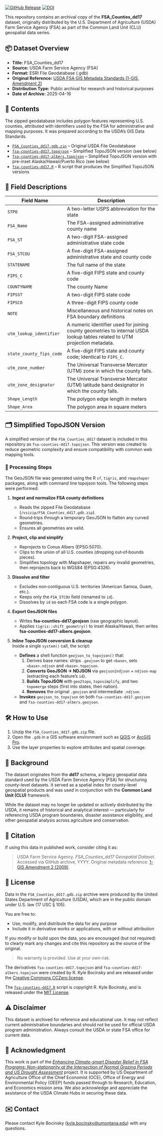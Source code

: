 [![GitHub Release](https://img.shields.io/github/v/release/climate-smart-usda/fsa-counties-dd17?label=GitHub%20Release&color=%239c27b0)](https://github.com/climate-smart-usda/fsa-counties-dd17)
[![DOI](https://zenodo.org/badge/967595011.svg)](https://zenodo.org/badge/latestdoi/967595011)

This repository contains an archival copy of the **FSA_Counties_dd17** dataset, originally distributed by the U.S. Department of Agriculture (USDA) Farm Service Agency (FSA) as part of the Common Land Unit (CLU) geospatial data series.

## 📦 Dataset Overview

-   **Title:** FSA_Counties_dd17
-   **Source:** USDA Farm Service Agency (FSA)
-   **Format:** ESRI File Geodatabase (.gdb)
-   **Original Reference:** [USDA FSA GIS Metadata Standards (1-GIS, Amendment 2)](https://www.fsa.usda.gov/Internet/FSA_File/1-gis_r00_a02.pdf)
-   **Distribution Type:** Public archival for research and historical purposes
-   **Date of Archive:** 2025-04-16

## 📂 Contents

The zipped geodatabase includes polygon features representing U.S. counties, attributed with identifiers used by the FSA for administrative and mapping purposes. It was prepared according to the USDA’s GIS Data Standards.

-   [`FSA_Counties_dd17.gdb.zip`](https://climate-smart-usda.github.io/fsa-counties-dd17/FSA_Counties_dd17.gdb.zip) – Original USDA File Geodatabase
-   [`fsa-counties-dd17.topojson`](https://climate-smart-usda.github.io/fsa-counties-dd17/fsa-counties-dd17.geojson) – Simplified TopoJSON version (see below)
-   [`fsa-counties-dd17-albers.topojson`](https://climate-smart-usda.github.io/fsa-counties-dd17/fsa-counties-dd17.geojson) – Simplified TopoJSON version with pre-inset Alaska/Hawaii/Puerto Rico (see below)
-   [`fsa-counties-dd17.R`](https://climate-smart-usda.github.io/fsa-counties-dd17/fsa-counties-dd17.R) – R script that produces the Simplified TopoJSON versions

## 🧾 Field Descriptions

| Field Name | Description |
|-----------------------------------|-------------------------------------|
| `STPO` | A two-letter USPS abbreviation for the state |
| `FSA_Name` | The FSA-assigned administrative county name |
| `FSA_ST` | A two-digit FSA-assigned administrative state code |
| `FSA_STCOU` | A five-digit FSA-assigned administrative state and county code |
| `STATENAME` | The full name of the state |
| `FIPS_C` | A five-digit FIPS state and county code |
| `COUNTYNAME` | The county Name |
| `FIPSST` | A two-digit FIPS state code |
| `FIPSCO` | A three-digit FIPS county code |
| `NOTE` | Miscellaneous and historical notes on FSA boundary definitions |
| `utm_lookup_identifier` | A numeric identifier used for joining county geometries to internal USDA lookup tables related to UTM projection metadata. |
| `state_county_fips_code` | A five-digit FIPS state and county code; Identical to `FIPS_C`. |
| `utm_zone_number` | The Universal Transverse Mercator (UTM) zone in which the county falls. |
| `utm_zone_designator` | The Universal Transverse Mercator (UTM) latitude band designator in which the county falls. |
| `Shape_Length` | The polygon edge length in meters |
| `Shape_Area` | The polygon area in square meters |

## 🗂️ Simplified TopoJSON Version

A simplified version of the `FSA_Counties_dd17` dataset is included in this repository as `fsa-counties-dd17.topojson`. This version was created to reduce geometric complexity and ensure compatibility with common web mapping tools.

### 🔧 Processing Steps

The GeoJSON file was generated using the R `sf`, `tigris`, and `rmapshaper` packages, along with command line topojson tools. The following steps were performed:

1. **Ingest and normalize FSA county definitions**  
   - Reads the zipped File Geodatabase (`/vsizip/FSA_Counties_dd17.gdb.zip`).  
   - Round‑trips through a temporary GeoJSON to flatten any curved geometries.  
   - Ensures all geometries are valid.

2. **Project, clip and simplify**  
   - Reprojects to Conus Albers (EPSG:5070).  
   - Clips to the union of all U.S. counties (dropping out‑of‑bounds pieces).  
   - Simplifies topology with Mapshaper, repairs any invalid geometries, then reprojects back to WGS84 (EPSG:4326).

3. **Dissolve and filter**  
   - Excludes non‑contiguous U.S. territories (American Samoa, Guam, etc.).  
   - Keeps only the `FSA_STCOU` field (renamed to `id`).  
   - Dissolves by `id` so each FSA code is a single polygon.

4. **Export GeoJSON files**  
   - Writes **fsa‑counties‑dd17.geojson** (raw geographic layout).  
   - Applies `tigris::shift_geometry()` to inset Alaska/Hawaii, then writes **fsa‑counties‑dd17‑albers.geojson**.

5. **Inline TopoJSON conversion & cleanup**  
   Inside a single `system()` call, the script:
   - **Defines** a shell function `geojson_to_topojson()` that:
     1. Derives base names: strips `.geojson` to get `<base>`, sets `<base>.ndjson` and `<base>.topojson`.  
     2. **Converts GeoJSON → NDJSON** via `geojson2ndjson` + `ndjson-map` (extracting each feature’s `id`).  
     3. **Builds TopoJSON** with `geo2topo`, `toposimplify`, and two `topomerge` steps (first into states, then nation).  
     4. **Removes** the original `.geojson` and intermediate `.ndjson`.  
   - **Invokes** `geojson_to_topojson` on both `fsa-counties-dd17.geojson` and `fsa-counties-dd17-albers.geojson`.

## 🛠️ How to Use

1.  Unzip the `FSA_Counties_dd17.gdb.zip` file.
2.  Open the `.gdb` in a GIS software environment such as [QGIS](https://qgis.org) or [ArcGIS Pro](https://www.esri.com/en-us/arcgis/products/arcgis-pro/overview).
3.  Use the layer properties to explore attributes and spatial coverage.

## 📌 Background

The dataset originates from the **dd17** schema, a legacy geospatial data standard used by the USDA Farm Service Agency (FSA) for structuring county-level datasets. It served as a spatial index for county-level geospatial products and was used in conjunction with the **Common Land Unit (CLU)** framework.

While the dataset may no longer be updated or actively distributed by the USDA, it remains of historical and analytical interest — particularly for referencing USDA program boundaries, disaster assistance eligibility, and other geospatial analysis across agriculture and conservation.

## 📜 Citation

If using this data in published work, consider citing it as:

> USDA Farm Service Agency. *FSA_Counties_dd17 Geospatial Dataset*. Accessed via GitHub archive, YYYY. Original metadata reference: [1-GIS Amendment 2 (2009)](https://www.fsa.usda.gov/Internet/FSA_File/1-gis_r00_a02.pdf).

## 📄 License

Data in the `FSA_Counties_dd17.gdb.zip` archive were produced by the United States Department of Agriculture (USDA), which are in the public domain under U.S. law (17 USC § 105).

You are free to: 

  - Use, modify, and distribute the data for any purpose 
  - Include it in derivative works or applications, with or without attribution

If you modify or build upon the data, you are encouraged (but not required) to clearly mark any changes and cite this repository as the source of the original.

> No warranty is provided. Use at your own risk.

The derivatives `fsa-counties-dd17.topojson` and `fsa-counties-dd17-albers.topojson` were created by R. Kyle Bocinsky and are released under the [Creative Commons CCZero license](https://creativecommons.org/publicdomain/zero/1.0/).

The [`fsa-counties-dd17.R`](fsa-counties-dd17.R) script is copyright R. Kyle Bocinsky, and is released under the [MIT License](LICENSE).

## ⚠️ Disclaimer

This dataset is archived for reference and educational use. It may not reflect current administrative boundaries and should not be used for official USDA program administration. Always consult the USDA or state FSA office for current data.

## 👏 Acknowledgment

This work is part of the [*Enhancing Climate-smart Disaster Relief in FSA Programs: Non-stationarity at the Intersection of Normal Grazing Periods and US Drought Assessment*](https://www.ars.usda.gov/research/project/?accnNo=444612) project. It is supported by US Department of Agriculture Office of the Chief Economist (OCE), Office of Energy and Environmental Policy (OEEP) funds passed through to Research, Education, and Economics mission area. We also acknowledge and appreciate the assistance of the USDA Climate Hubs in securing these data.

## ✉️ Contact

Please contact Kyle Bocinsky ([kyle.bocinsky@umontana.edu](mailto:kyle.bocinsky@umontana.edu)) with any questions.
